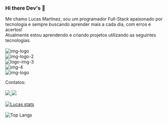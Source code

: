 ### Hi there Dev's 🚀

Me chamo Lucas Martinez, sou um programador Full-Stack apaixonado por tecnologia e sempre buscando aprender mais a cada dia, com erros e acertos!
<br>
Atualmente estou aprendendo e criando projetos utilizando as seguintes tecnologias:
<br>
<br>
 <img src="https://img.shields.io/badge/HTML5-E34F26?style=for-the-badge&logo=html5&logoColor=white" alt="img-logo" >
<br>
 <img src="https://img.shields.io/badge/CSS3-1572B6?style=for-the-badge&logo=css3&logoColor=white" alt="img-logo-2">
<br>
 <img src="https://img.shields.io/badge/JavaScript-F7DF1E?style=for-the-badge&logo=javascript&logoColor=black" alt="logo-img-3">
<br>
 <img src="https://img.shields.io/badge/React-20232A?style=for-the-badge&logo=react&logoColor=61DAFB" alt="img-4">
<br>
 <img src="https://img.shields.io/badge/Node.js-43853D?style=for-the-badge&logo=node.js&logoColor=white" alt="img-logo" >

Contatos:
<br>
<br>
<a href="https://www.linkedin.com/in/lucas-martinez-canto/">
   <img src="https://img.shields.io/badge/LinkedIn-0077B5?style=for-the-badge&logo=linkedin&logoColor=white">
   </a>
   <a href="https://www.instagram.com/martinez.lucas4/">
   <img src="https://img.shields.io/badge/Instagram-E4405F?style=for-the-badge&logo=instagram&logoColor=white">
   </a>
<br>
<br>
[![Lucas stats](https://github-readme-stats.vercel.app/api?username=LucMLC)](https://github.com/anuraghazra/github-readme-stats)
<br>
<br>
![Top Langs](https://github-readme-stats.vercel.app/api/top-langs/?username=LucMLC&langs_count=8)
